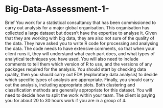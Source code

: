 # Big-Data-Assessment-1-
Brief You work for a statistical consultancy that has been commissioned to carry out analysis for a major global organisation. This organisation has collected a large dataset but doesn’t have the expertise to analyse it. Given that they are working with big data, they are also not sure of the quality of the data. They have asked you to write R code for processing and analysing the data. The code needs to have extensive comments, so that when your client runs it, they will understand what each part does, and what types of analytical techniques you have used. You will also need to include comments to tell them which version of R to use, and the versions of any packages required for the analysis.  You should start by checking data quality, then you should carry out EDA (exploratory data analysis) to decide which specific types of analysis are appropriate. Finally, you should carry out the analysis, including appropriate plots. Both clustering and classification methods are generally appropriate for this dataset. You will need to decide how to split the work within your team. The client is paying you for about 20 to 30 hours work if you are in a group of 4. 
